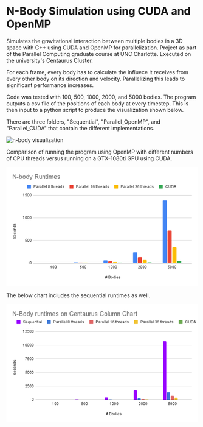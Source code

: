# N-Body Simulation using CUDA and OpenMP
Simulates the gravitational interaction between multiple bodies in a 3D space with C++ using CUDA and OpenMP for parallelization. Project as part of the Parallel Computing graduate course at UNC Charlotte. Executed on the university's Centaurus Cluster. 

For each frame, every body has to calculate the influece it receives from every other body on its direction and velocity. Parallelizing this leads to significant performance increases.

Code was tested with 100, 500, 1000, 2000, and 5000 bodies. The program outputs a csv file of the positions of each body at every timestep. This is then input to a python script to produce the visualization shown below.

There are three folders, "Sequential", "Parallel_OpenMP", and "Parallel_CUDA" that contain the different implementations.

![n-body visualization](visualization/nbody_simulation_1000.gif)

Comparison of running the program using OpenMP with different numbers of CPU threads versus running on a GTX-1080ti GPU using CUDA.

![n-body graph](visualization/N-body_Runtimes_1.png)

The below chart includes the sequential runtimes as well.

![n-body graph](visualization/N-body_Runtimes_2.png)
